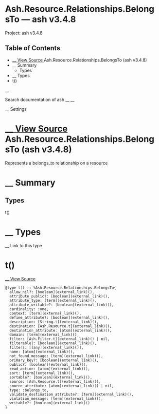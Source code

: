 # Ash.Resource.Relationships.BelongsTo — ash v3.4.8

Project: ash v3.4.8

## Table of Contents

- [ __ View Source ](external_link) Ash.Resource.Relationships.BelongsTo (ash v3.4.8)
- __ Summary
  - Types
- __ Types
- t()

__

Search documentation of ash __ __

__ Settings

#  [ __ View Source ](external_link) Ash.Resource.Relationships.BelongsTo (ash v3.4.8)

Represents a belongs_to relationship on a resource

#  __ Summary

##  Types

t()

#  __ Types

__ Link to this type

# t()

[ __ View Source ](external_link)
    
    
    @type t() :: %Ash.Resource.Relationships.BelongsTo{
      allow_nil?: [boolean](external_link)(),
      attribute_public?: [boolean](external_link)(),
      attribute_type: [term](external_link)(),
      attribute_writable?: [boolean](external_link)(),
      cardinality: :one,
      context: [term](external_link)(),
      define_attribute?: [boolean](external_link)(),
      description: [String.t](external_link)(),
      destination: [Ash.Resource.t](external_link)(),
      destination_attribute: [atom](external_link)(),
      domain: [term](external_link)(),
      filter: [Ash.Filter.t](external_link)() | nil,
      filterable?: [boolean](external_link)(),
      filters: [[any](external_link)()],
      name: [atom](external_link)(),
      not_found_message: [term](external_link)(),
      primary_key?: [boolean](external_link)(),
      public?: [boolean](external_link)(),
      read_action: [atom](external_link)(),
      sort: [term](external_link)(),
      sortable?: [boolean](external_link)(),
      source: [Ash.Resource.t](external_link)(),
      source_attribute: [atom](external_link)() | nil,
      type: :belongs_to,
      validate_destination_attribute?: [term](external_link)(),
      violation_message: [term](external_link)(),
      writable?: [boolean](external_link)()
    }
